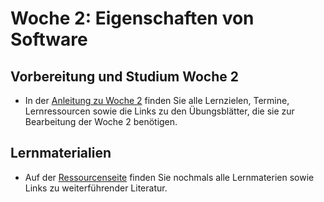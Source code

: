 # Woche 2: Eigenschaften von Software

## Vorbereitung und Studium Woche 2
* In der [Anleitung zu Woche 2](guide.html) finden Sie alle Lernzielen, Termine, Lernressourcen sowie die Links zu den Übungsblätter, die sie 
zur Bearbeitung der Woche 2 benötigen. 


## Lernmaterialien
* Auf der [Ressourcenseite](ressources.html) finden Sie nochmals alle Lernmaterien sowie Links zu weiterführender Literatur. 


